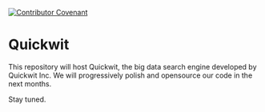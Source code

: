 [![Contributor Covenant](https://img.shields.io/badge/Contributor%20Covenant-2.0-4baaaa.svg)](CODE_OF_CONDUCT.md)

# Quickwit

This repository will host Quickwit, the big data search engine developed by Quickwit Inc.
We will progressively polish and opensource our code in the next months.

Stay tuned.

